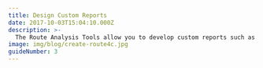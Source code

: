 ```yaml
---
title: Design Custom Reports
date: 2017-10-03T15:04:10.000Z
description: >-
  The Route Analysis Tools allow you to develop custom reports such as corridor analyses, trend reports, post project analyses and more. 
image: img/blog/create-route4c.jpg
guideNumber: 3
---
```





